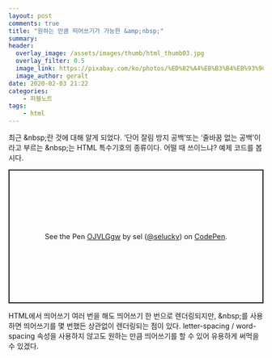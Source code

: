 ```yaml
---
layout: post
comments: true
title: "원하는 만큼 띄어쓰기가 가능한 &amp;nbsp;"
summary:
header:
  overlay_image: /assets/images/thumb/html_thumb03.jpg
  overlay_filter: 0.5
  image_link: https://pixabay.com/ko/photos/%ED%82%A4%EB%B3%B4%EB%93%9C-%EC%BB%B4%ED%93%A8%ED%84%B0-%ED%95%98%EB%93%9C%EC%9B%A8%EC%96%B4-%ED%82%A4-70506/
  image_author: geralt
date: 2020-02-03 21:22
categories:
    - 퍼블노트
tags:
    - html
---
```

최근 &amp;nbsp;란 것에 대해 알게 되었다. &lsquo;단어 잘림 방지 공백&rsquo;또는 &lsquo;줄바꿈 없는 공백&rsquo;이라고 부르는 &amp;nbsp;는 HTML 특수기호의 종류이다. 어떨 때 쓰이느냐? 예제 코드를 봅시다.

<p class="codepen" data-height="265" data-theme-id="default" data-default-tab="html,result" data-user="selucky" data-slug-hash="OJVLGgw" style="height: 265px; box-sizing: border-box; display: flex; align-items: center; justify-content: center; border: 2px solid; margin: 1em 0; padding: 1em;" data-pen-title="OJVLGgw">
  <span>See the Pen <a href="https://codepen.io/selucky/pen/OJVLGgw">
  OJVLGgw</a> by sel (<a href="https://codepen.io/selucky">@selucky</a>)
  on <a href="https://codepen.io">CodePen</a>.</span>
</p>
<script async src="https://static.codepen.io/assets/embed/ei.js"></script>

HTML에서 띄어쓰기 여러 번을 해도 띄어쓰기 한 번으로 렌더링되지만, &amp;nbsp;를 사용하면 띄어쓰기를 몇 번했든 상관없이 렌더링되는 점이 있다. letter-spacing / word-spacing 속성을 사용하지 않고도 원하는 만큼 띄어쓰기를 할 수 있어 유용하게 써먹을 수 있겠다.